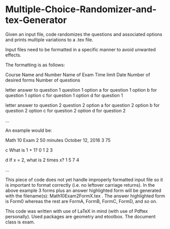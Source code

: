 # Multiple-Choice-Randomizer-and-tex-Generator
Given an input file, code randomizes the questions and associated options and prints multiple variations to a .tex file.

Input files need to be formatted in a specific manner to avoid unwanted effects.

The formatting is as follows:

Course Name and Number
Name of Exam
Time limit
Date
Number of desired forms
Number of questions

letter answer to question 1
question 1
option a for question 1
option b for question 1
option c for question 1
option d for question 1

letter answer to question 2
question 2
option a for question 2
option b for question 2
option c for question 2
option d for question 2

...

An example would be:

Math 10
Exam 2
50 minutes
October 12, 2016
3
75

c
What is 1 + 1?
0
1
2
3

d
If x = 2, what is 2 times x?
1
5
7
4

...

This piece of code does not yet handle improperly formatted input file so it is important to format correctly (i.e. no leftover carriage returns). In the above example 3 forms plus an answer highlighted form will be generated with the filename(s): Math10Exam2FormX.tex .
The answer highlighted form is Form0 whereas the rest are FormA, FormB, FormC, FormD, and so on.

This code was written with use of LaTeX in mind (with use of Pdftex personally).
Used packages are geometry and etoolbox. The document class is exam.


